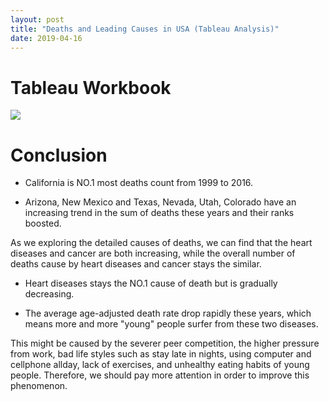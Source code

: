 ```yaml
---
layout: post
title: "Deaths and Leading Causes in USA (Tableau Analysis)"
date: 2019-04-16
---
```


# Tableau Workbook
<div class='tableauPlaceholder' id='viz1555440714235' style='position: relative'>
  <noscript>
     <a href='#'><img alt=' ' src='https:&#47;&#47;public.tableau.com&#47;static&#47;images&#47;Le&#47;Leading_causes_of_death&#47;Dashboard1&#47;1_rss.png' style='border: none' />
     </a>
   </noscript>
   <object class='tableauViz'  style='display:none;'>
      <param name='host_url' value='https%3A%2F%2Fpublic.tableau.com%2F' />
      <param name='embed_code_version' value='3' /> <param name='site_root' value='' />
      <param name='name' value='Leading_causes_of_death&#47;Dashboard1' />
      <param name='tabs' value='no' /><param name='toolbar' value='yes' />
      <param name='static_image' value='https:&#47;&#47;public.tableau.com&#47;static&#47;images&#47;Le&#47;Leading_causes_of_death&#47;Dashboard1&#47;1.png' />
      <param name='animate_transition' value='yes' />
      <param name='display_static_image' value='yes' />
      <param name='display_spinner' value='yes' />
      <param name='display_overlay' value='yes' />
      <param name='display_count' value='yes' /></object>
</div>
<script type='text/javascript'> 
    var divElement = document.getElementById('viz1555440714235');  var vizElement = divElement.getElementsByTagName('object')[0];                   
    if ( divElement.offsetWidth > 800 ) { vizElement.style.width='1300px';vizElement.style.height='1027px';} else if ( divElement.offsetWidth > 500 ) { vizElement.style.width='1300px';vizElement.style.height='1027px';}
    else { vizElement.style.width='100%';vizElement.style.height='1677px';}                   var scriptElement = document.createElement('script');                    
    scriptElement.src = 'https://public.tableau.com/javascripts/api/viz_v1.js';                    
    vizElement.parentNode.insertBefore(scriptElement, vizElement);                
</script>


# Conclusion
- California is NO.1 most deaths count from 1999 to 2016.

- Arizona, New Mexico and Texas, Nevada, Utah, Colorado have an increasing trend in the sum of deaths these years and their ranks boosted. 

As we exploring the detailed causes of deaths, we can find that the heart diseases and cancer are both increasing, while the overall number of deaths cause by heart diseases and cancer stays the similar.

- Heart diseases stays the NO.1 cause of death but is gradually decreasing.

- The average age-adjusted death rate drop rapidly these years, which means more and more "young" people surfer from these two diseases. 

This might be caused by the severer peer competition, the higher pressure from work, bad life styles such as stay late in nights, using computer and cellphone allday, lack of exercises, and unhealthy eating habits of young people. Therefore, we should pay more attention in order to improve this phenomenon.








